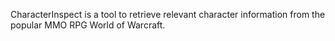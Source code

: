 CharacterInspect is a tool to retrieve relevant character information from the popular MMO RPG World of Warcraft. 
